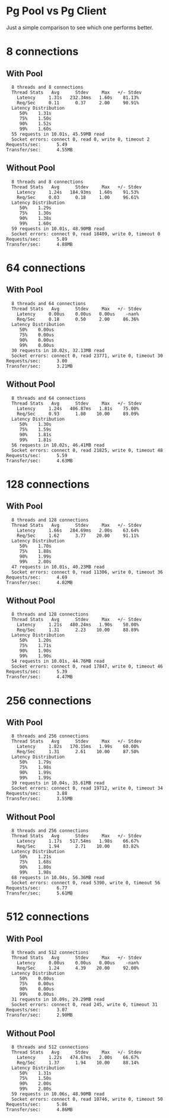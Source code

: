 # Pg Pool vs Pg Client
Just a simple comparison to see which one performs better.

# 8 connections

## With Pool

```Running 10s test @ http://localhost:3000/clients/1/transactions
  8 threads and 8 connections
  Thread Stats   Avg      Stdev     Max   +/- Stdev
    Latency     1.31s   232.34ms   1.60s    81.13%
    Req/Sec     0.11      0.37     2.00     90.91%
  Latency Distribution
     50%    1.31s 
     75%    1.50s 
     90%    1.52s 
     99%    1.60s 
  55 requests in 10.01s, 45.59MB read
  Socket errors: connect 0, read 0, write 0, timeout 2
Requests/sec:      5.49
Transfer/sec:      4.55MB
```

## Without Pool

```Running 10s test @ http://localhost:3001/clients/1/transactions
  8 threads and 8 connections
  Thread Stats   Avg      Stdev     Max   +/- Stdev
    Latency     1.24s   184.93ms   1.60s    91.53%
    Req/Sec     0.03      0.18     1.00     96.61%
  Latency Distribution
     50%    1.29s 
     75%    1.30s 
     90%    1.38s 
     99%    1.60s 
  59 requests in 10.01s, 48.90MB read
  Socket errors: connect 0, read 18409, write 0, timeout 0
Requests/sec:      5.89
Transfer/sec:      4.88MB
```

# 64 connections

## With Pool

```Running 10s test @ http://localhost:3000/clients/1/transactions
  8 threads and 64 connections
  Thread Stats   Avg      Stdev     Max   +/- Stdev
    Latency     0.00us    0.00us   0.00us    -nan%
    Req/Sec     0.18      0.50     2.00     86.36%
  Latency Distribution
     50%    0.00us
     75%    0.00us
     90%    0.00us
     99%    0.00us
  30 requests in 10.02s, 32.13MB read
  Socket errors: connect 0, read 23771, write 0, timeout 30
Requests/sec:      3.00
Transfer/sec:      3.21MB
```

## Without Pool

```Running 10s test @ http://localhost:3001/clients/1/transactions
  8 threads and 64 connections
  Thread Stats   Avg      Stdev     Max   +/- Stdev
    Latency     1.24s   406.87ms   1.81s    75.00%
    Req/Sec     0.93      1.80    10.00     89.09%
  Latency Distribution
     50%    1.30s 
     75%    1.59s 
     90%    1.81s 
     99%    1.81s 
  56 requests in 10.02s, 46.41MB read
  Socket errors: connect 0, read 21825, write 0, timeout 48
Requests/sec:      5.59
Transfer/sec:      4.63MB
```

# 128 connections

## With Pool

```Running 10s test @ http://localhost:3000/clients/1/transactions
  8 threads and 128 connections
  Thread Stats   Avg      Stdev     Max   +/- Stdev
    Latency     1.66s   284.69ms   2.00s    63.64%
    Req/Sec     1.62      3.77    20.00     91.11%
  Latency Distribution
     50%    1.70s 
     75%    1.88s 
     90%    1.99s 
     99%    2.00s 
  47 requests in 10.01s, 40.23MB read
  Socket errors: connect 0, read 11306, write 0, timeout 36
Requests/sec:      4.69
Transfer/sec:      4.02MB
```

## Without Pool

```Running 10s test @ http://localhost:3001/clients/1/transactions
  8 threads and 128 connections
  Thread Stats   Avg      Stdev     Max   +/- Stdev
    Latency     1.21s   480.24ms   1.90s    50.00%
    Req/Sec     1.31      2.23    10.00     88.89%
  Latency Distribution
     50%    1.20s 
     75%    1.71s 
     90%    1.90s 
     99%    1.90s 
  54 requests in 10.01s, 44.76MB read
  Socket errors: connect 0, read 17847, write 0, timeout 46
Requests/sec:      5.39
Transfer/sec:      4.47MB
```

# 256 connections

## With Pool

```Running 10s test @ http://localhost:3000/clients/1/transactions
  8 threads and 256 connections
  Thread Stats   Avg      Stdev     Max   +/- Stdev
    Latency     1.82s   170.15ms   1.99s    60.00%
    Req/Sec     1.31      2.61    10.00     87.50%
  Latency Distribution
     50%    1.79s 
     75%    1.98s 
     90%    1.99s 
     99%    1.99s 
  39 requests in 10.04s, 35.61MB read
  Socket errors: connect 0, read 19712, write 0, timeout 34
Requests/sec:      3.88
Transfer/sec:      3.55MB
```

## Without Pool

```Running 10s test @ http://localhost:3001/clients/1/transactions
  8 threads and 256 connections
  Thread Stats   Avg      Stdev     Max   +/- Stdev
    Latency     1.17s   517.54ms   1.98s    66.67%
    Req/Sec     1.94      2.71    10.00     83.82%
  Latency Distribution
     50%    1.21s 
     75%    1.68s 
     90%    1.80s 
     99%    1.98s 
  68 requests in 10.04s, 56.36MB read
  Socket errors: connect 0, read 5390, write 0, timeout 56
Requests/sec:      6.77
Transfer/sec:      5.61MB
```

# 512 connections

## With Pool

```Running 10s test @ http://localhost:3000/clients/1/transactions
  8 threads and 512 connections
  Thread Stats   Avg      Stdev     Max   +/- Stdev
    Latency     0.00us    0.00us   0.00us    -nan%
    Req/Sec     1.24      4.39    20.00     92.00%
  Latency Distribution
     50%    0.00us
     75%    0.00us
     90%    0.00us
     99%    0.00us
  31 requests in 10.09s, 29.29MB read
  Socket errors: connect 0, read 245, write 0, timeout 31
Requests/sec:      3.07
Transfer/sec:      2.90MB
```

## Without Pool

```Running 10s test @ http://localhost:3001/clients/1/transactions
  8 threads and 512 connections
  Thread Stats   Avg      Stdev     Max   +/- Stdev
    Latency     1.22s   474.67ms   2.00s    66.67%
    Req/Sec     1.37      1.94    10.00     88.14%
  Latency Distribution
     50%    1.31s 
     75%    1.50s 
     90%    2.00s 
     99%    2.00s 
  59 requests in 10.06s, 48.90MB read
  Socket errors: connect 0, read 10746, write 0, timeout 50
Requests/sec:      5.86
Transfer/sec:      4.86MB
```